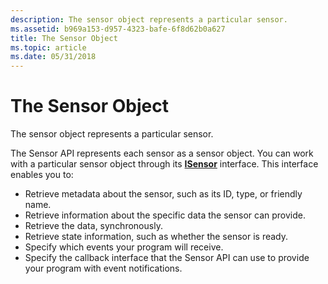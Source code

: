 ```yaml
---
description: The sensor object represents a particular sensor.
ms.assetid: b969a153-d957-4323-bafe-6f8d62b0a627
title: The Sensor Object
ms.topic: article
ms.date: 05/31/2018
---
```


# The Sensor Object

The sensor object represents a particular sensor.

The Sensor API represents each sensor as a sensor object. You can work with a particular sensor object through its [**ISensor**](/windows/desktop/api/sensorsapi/nn-sensorsapi-isensor) interface. This interface enables you to:

-   Retrieve metadata about the sensor, such as its ID, type, or friendly name.
-   Retrieve information about the specific data the sensor can provide.
-   Retrieve the data, synchronously.
-   Retrieve state information, such as whether the sensor is ready.
-   Specify which events your program will receive.
-   Specify the callback interface that the Sensor API can use to provide your program with event notifications.

 

 



